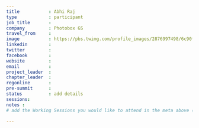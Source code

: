 ```yaml
---
title           : Abhi Raj
type            : participant
job_title       :
company         : Photobox GS
travel_from     :
image           : https://pbs.twimg.com/profile_images/2876997498/6c90ff17fbcec302fb11231213445e0e_400x400.jpeg
linkedin        :
twitter         :
facebook        :
website         :
email           :
project_leader  :
chapter_leader  :
regonline       :
pre-summit      :
status          : add details
sessions:
notes :
# add the Working Sessions you would like to attend in the meta above (use the session's title) e.g. sessions (one per line): -Security Playbooks Diagrams -Hackathon Daily Sessions

---
```


<!-- put more details about participant here -->
